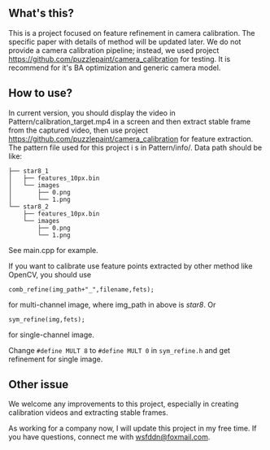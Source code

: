 ## What's this?
This is a project focused on feature refinement in camera calibration. The specific paper with details of method will be updated later. We do not provide a camera calibration pipeline; instead, we used project https://github.com/puzzlepaint/camera_calibration for testing. It is recommend for it's BA optimization and generic camera model.

## How to use?
In current version, you should display the video in Pattern/calibration_target.mp4 in a screen and then extract stable frame from the captured video, then use project https://github.com/puzzlepaint/camera_calibration for feature extraction. The pattern file used for this project i s in Pattern/info/.
Data path should be like:
```
├── star8_1
│   ├── features_10px.bin
│   └── images
│       ├── 0.png
│       └── 1.png
└── star8_2
    ├── features_10px.bin
    └── images
        ├── 0.png
        └── 1.png
```
See main.cpp for example.

If you want to calibrate use feature points extracted by other method like OpenCV, you should use
```
comb_refine(img_path+"_",filename,fets);
```
for multi-channel image, where img_path in above is *star8*.
Or 
```
sym_refine(img,fets);
```
for single-channel image.

Change ```#define MULT 8``` to ```#define MULT 0``` in ```sym_refine.h``` and get refinement for single image. 

## Other issue
We welcome any improvements to this project, especially in creating calibration videos and extracting stable frames.

As working for a company now, I will update this project in my free time. If you have questions, connect me with wsfddn@foxmail.com. 